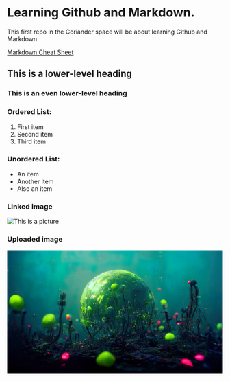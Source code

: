# Learning Github and Markdown.
This first repo in the Coriander space will be about learning Github and Markdown.

[Markdown Cheat Sheet](https://markdownguide.offshoot.io/cheat-sheet/)

## This is a lower-level heading

### This is an even lower-level heading

### Ordered List:
1. First item
2. Second item
3. Third item

### Unordered List:
- An item
- Another item
- Also an item

### Linked image
![This is a picture](https://deep-image.ai/blog/content/images/size/w1600/2022/09/a-beautiful-nebula-in-outer-space-kayptz4d.jpeg)

### Uploaded image
![Alieny picture](./underwater-magic-world-8tyxt9yz.jpeg)
